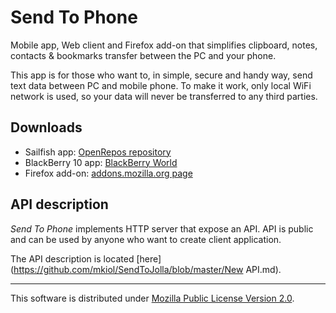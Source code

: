 # Send To Phone

Mobile app, Web client and Firefox add-on that simplifies clipboard,
notes, contacts & bookmarks transfer between the PC and your phone.

This app is for those who want to, in simple, secure and handy way,
send text data between PC and mobile phone.
To make it work, only local WiFi network is used,
so your data will never be transferred to any third parties.

## Downloads

* Sailfish app: [OpenRepos repository](https://openrepos.net/content/mkiol/send-phone)
* BlackBerry 10 app: [BlackBerry World](https://appworld.blackberry.com/webstore/content/59953449/?countrycode=PL&lang=en)
* Firefox add-on: [addons.mozilla.org page](https://addons.mozilla.org/firefox/addon/send-to-phone-jolla/)

## API description

*Send To Phone* implements HTTP server that expose an API.
API is public and can be used by anyone who want to create client application.

The API description is located [here](https://github.com/mkiol/SendToJolla/blob/master/New API.md).

---------------

This software is distributed under
[Mozilla Public License Version 2.0](https://www.mozilla.org/MPL/2.0/).
